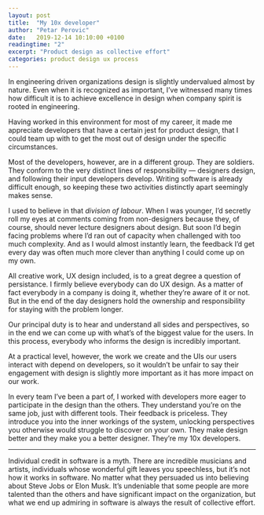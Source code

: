 ```yaml
---
layout: post
title:  "My 10x developer"
author: "Petar Perovic"
date:   2019-12-14 10:10:00 +0100
readingtime: "2"
excerpt: "Product design as collective effort"
categories: product design ux process
---
```

In engineering driven organizations design is slightly undervalued almost by nature. Even when it is recognized as important, I’ve witnessed many times how difficult it is to achieve excellence in design when company spirit is rooted in engineering.

Having worked in this environment for most of my career, it made me appreciate developers that have a certain jest for product design, that I could team up with to get the most out of design under the specific circumstances.

Most of the developers, however, are in a different group. They are soldiers. They conform to the very distinct lines of responsibility — designers design, and following their input developers develop. Writing software is already difficult enough, so keeping these two activities distinctly apart seemingly makes sense.

I used to believe in that _division of labour_. When I was younger, I’d secretly roll my eyes at comments coming from non-designers because they, of course, should never lecture designers about design. But soon I’d begin facing problems where I’d ran out of capacity when challenged with too much complexity. And as I would almost instantly learn, the feedback I’d get every day was often much more clever than anything I could come up on my own.

All creative work, UX design included, is to a great degree a question of persistance. I firmly believe everybody can do UX design. As a matter of fact everybody in a company is doing it, whether they’re aware of it or not. But in the end of the day designers hold the ownership and responsibility for staying with the problem longer.

Our principal duty is to hear and understand all sides and perspectives, so in the end we can come up with what’s of the biggest value for the users. In this process, everybody who informs the design is incredibly important.

At a practical level, however, the work we create and the UIs our users interact with depend on developers, so it wouldn’t be unfair to say their engagement with design is slightly more important as it has more impact on our work.

In every team I’ve been a part of, I worked with developers more eager to participate in the design than the others. They understand you’re on the same job, just with different tools. Their feedback is priceless. They introduce you into the inner workings of the system, unlocking perspectives you otherwise would struggle to discover on your own. They make design better and they make you a better designer. They’re my 10x developers.

***

Individual credit in software is a myth. There are incredible musicians and artists, individuals whose wonderful gift leaves you speechless, but it’s not how it works in software. No matter what they persuaded us into believing about Steve Jobs or Elon Musk. It’s undeniable that some people are more talented than the others and have significant impact on the organization, but what we end up admiring in software is always the result of collective effort.